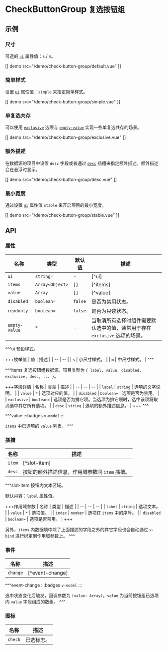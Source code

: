 # CheckButtonGroup <small>复选按钮组</small>

## 示例

### 尺寸

可选的 [`ui`](#props-ui) 属性值：`s` / `m`。

[[ demo src="/demo/check-button-group/default.vue" ]]

### 简单样式

设置 [`ui`](#props-ui) 属性值：`simple` 来指定简单样式。

[[ demo src="/demo/check-button-group/simple.vue" ]]

### 单复选共存

可以使用 [`exclusive`](#props-exclusive) 选项与 [`empty-value`](#props-empty-value) 实现一些单复选共存的场景。

[[ demo src="/demo/check-button-group/exclusive.vue" ]]

### 额外描述

在数据源的项目中设置 `desc` 字段或者通过 [`desc`](#slots-desc) 插槽来指定额外描述。额外描述会在悬浮时显示。

[[ demo src="/demo/check-button-group/desc.vue" ]]

### 最小宽度

通过设置 [`ui`](#props-ui) 属性值 `stable` 来开启项目的最小宽度。

[[ demo src="/demo/check-button-group/stable.vue" ]]

## API

### 属性

| 名称 | 类型 | 默认值 | 描述 |
| -- | -- | -- | -- |
| ``ui`` | `string=` | - | [^ui] |
| ``items`` | `Array<Object>` | `[]` | [^items] |
| ``value`` | `Array` | `[]` | [^value] |
| ``disabled`` | `boolean=` | `false` | 是否为禁用状态。 |
| ``readonly`` | `boolean=` | `false` | 是否为只读状态。 |
| ``empty-value`` | `*` | - | 当取消所有选择时组件需要默认选中的值，通常用于存在 `exclusive` 选项的场景。 |

^^^ui
预设样式。

+++枚举值
| 值 | 描述 |
| -- | -- |
| `s` | 小尺寸样式。 |
| `m` | 中尺寸样式。 |
^^^

^^^items
复选按钮组数据源，项目类型为 `{ label, value, disabled, exclusive, desc, ... }`。

+++字段详情
| 名称 | 类型 | 描述 |
| -- | -- | -- |
| `label` | `string` | 选项的文字说明。 |
| `value` | `*` | 选项对应的值。 |
| `disabled` | `boolean=` | 选项是否为禁用。 |
| `exclusive` | `boolean=` | 选项是否为排它项。当选项为排它项时，选中该项将取消选中其它所有选项。 |
| `desc` | `string` | 选项的额外描述信息。 |
+++
^^^

^^^value
:::badges
`v-model`
:::

`items` 中已选项的 `value` 列表。
^^^

### 插槽

| 名称 | 描述 |
| -- | -- |
| ``item`` | [^slot-item] |
| ``desc`` | 按钮的额外描述信息，作用域参数同 `item` 插槽。 |

^^^slot-item
按钮内文本区域。

默认内容：`label` 属性值。

+++作用域参数
| 名称 | 类型 | 描述 |
| -- | -- | -- |
| `label` | `string` | 选项文本。 |
| `value` | `*` | 选项值。 |
| `index` | `number` | 选项在 `items` 中的序号。 |
| `disabled` | `boolean=` | 选项是否禁用。 |
+++

另外，`items` 内数据项中除了上面描述的字段之外的其它字段也会自动通过 `v-bind` 进行绑定到作用域参数上。
^^^

### 事件

| 名称 | 描述 |
| -- | -- |
| ``change`` | [^event-change] |

^^^event-change
:::badges
`v-model`
:::

选中状态变化后触发，回调参数为 `(value: Array)`。`value` 为当前按钮组已选项内 `value` 字段组成的数组。
^^^

### 图标

| 名称 | 描述 |
| -- | -- |
| ``check`` | 已选标志。 |
